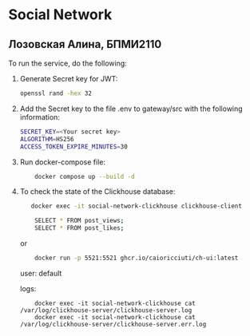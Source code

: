 # Social Network

## Лозовская Алина, БПМИ2110

To run the service, do the following:

1. Generate Secret key for JWT:
    ```bash
    openssl rand -hex 32
    ```
2. Add the Secret key to the file .env to gateway/src with the following information:
    ```bash
    SECRET_KEY=<Your secret key>
    ALGORITHM=HS256
    ACCESS_TOKEN_EXPIRE_MINUTES=30
    ```
3. Run docker-compose file:
    ```bash
        docker compose up --build -d 
    ```
4. To check the state of the Clickhouse database:
    ```bash
       docker exec -it social-network-clickhouse clickhouse-client
    ```
    ```bash
        SELECT * FROM post_views;
        SELECT * FROM post_likes;
    ```
    or
    ```bash
        docker run -p 5521:5521 ghcr.io/caioricciuti/ch-ui:latest
    ```
    user: default

    logs:
    ```
        docker exec -it social-network-clickhouse cat /var/log/clickhouse-server/clickhouse-server.log
        docker exec -it social-network-clickhouse cat /var/log/clickhouse-server/clickhouse-server.err.log
    ```